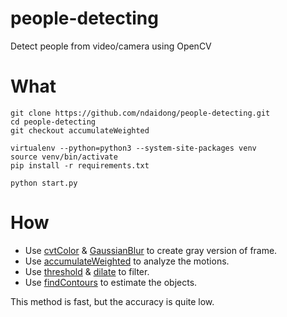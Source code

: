 # people-detecting
Detect people from video/camera using OpenCV


# What


```
git clone https://github.com/ndaidong/people-detecting.git
cd people-detecting
git checkout accumulateWeighted

virtualenv --python=python3 --system-site-packages venv
source venv/bin/activate
pip install -r requirements.txt

python start.py
```

# How

- Use [cvtColor](https://docs.opencv.org/3.2.0/d7/d1b/group__imgproc__misc.html#ga397ae87e1288a81d2363b61574eb8cab) & [GaussianBlur](https://docs.opencv.org/3.1.0/d4/d86/group__imgproc__filter.html#gaabe8c836e97159a9193fb0b11ac52cf1) to create gray version of frame.
- Use [accumulateWeighted](https://docs.opencv.org/2.4/modules/imgproc/doc/motion_analysis_and_object_tracking.html#accumulateweighted) to analyze the motions.
- Use [threshold](https://docs.opencv.org/3.1.0/d7/d1b/group__imgproc__misc.html#gae8a4a146d1ca78c626a53577199e9c57) & [dilate](https://docs.opencv.org/3.1.0/d4/d86/group__imgproc__filter.html#ga4ff0f3318642c4f469d0e11f242f3b6c) to filter.
- Use [findContours](https://docs.opencv.org/3.1.0/d3/dc0/group__imgproc__shape.html#ga17ed9f5d79ae97bd4c7cf18403e1689a) to estimate the objects. 



This method is fast, but the accuracy is quite low.
